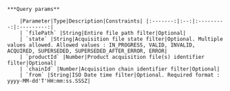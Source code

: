     ***Query params**

        |Parameter|Type|Description|Constraints| |:-------:|:--:|:---------:|:---------:|
        | `filePath` |String|Entire file path filter|Optional|
        | `state` |String|Acquisition file state filter|Optional. Multiple values allowed. Allowed values : IN_PROGRESS, VALID, INVALID, ACQUIRED, SUPERSEDED, SUPERSEDED_AFTER_ERROR, ERROR|
        | `productId` |Number|Product acquisition file(s) identifier filter|Optional|
        | `chainId` |Number|Acquisition chain identifier filter|Optional|
        | `from` |String|ISO Date time filter|Optional. Required format : yyyy-MM-dd'T'HH:mm:ss.SSSZ|
    
